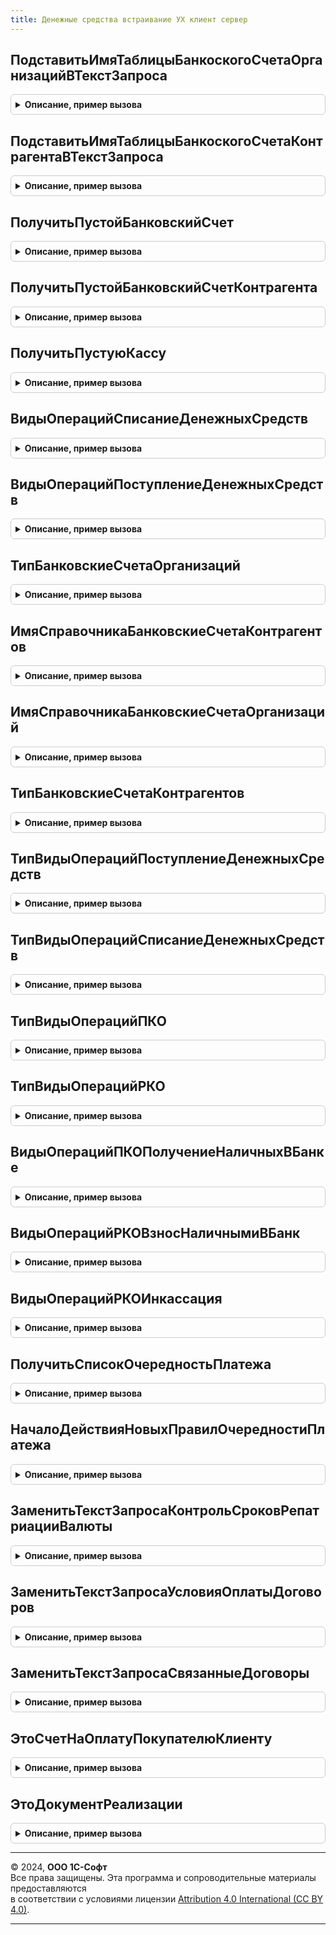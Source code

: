```yaml
---
title: Денежные средства встраивание УХ клиент сервер
---
```



## ПодставитьИмяТаблицыБанкоскогоСчетаОрганизацийВТекстЗапроса
<details style="margin: 1em 0; padding: 0.5em; border: 1px solid #ccc; border-radius: 6px;">

<summary style="font-weight: bold; cursor: pointer;">Описание, пример вызова</summary>

```bsl

Функция ПодставитьИмяТаблицыБанкоскогоСчетаОрганизацийВТекстЗапроса(ТекстЗапроса) Экспорт
```

Пример вызова
```bsl
Результат = ДенежныеСредстваВстраиваниеУХКлиентСервер.ПодставитьИмяТаблицыБанкоскогоСчетаОрганизацийВТекстЗапроса(ТекстЗапроса) 
```
</details>

## ПодставитьИмяТаблицыБанкоскогоСчетаКонтрагентаВТекстЗапроса
<details style="margin: 1em 0; padding: 0.5em; border: 1px solid #ccc; border-radius: 6px;">

<summary style="font-weight: bold; cursor: pointer;">Описание, пример вызова</summary>

```bsl

Функция ПодставитьИмяТаблицыБанкоскогоСчетаКонтрагентаВТекстЗапроса(ТекстЗапроса) Экспорт
```

Пример вызова
```bsl
Результат = ДенежныеСредстваВстраиваниеУХКлиентСервер.ПодставитьИмяТаблицыБанкоскогоСчетаКонтрагентаВТекстЗапроса(ТекстЗапроса) 
```
</details>

## ПолучитьПустойБанковскийСчет
<details style="margin: 1em 0; padding: 0.5em; border: 1px solid #ccc; border-radius: 6px;">

<summary style="font-weight: bold; cursor: pointer;">Описание, пример вызова</summary>

```bsl

Функция ПолучитьПустойБанковскийСчет() Экспорт
```

Пример вызова
```bsl
Результат = ДенежныеСредстваВстраиваниеУХКлиентСервер.ПолучитьПустойБанковскийСчет() 
```
</details>

## ПолучитьПустойБанковскийСчетКонтрагента
<details style="margin: 1em 0; padding: 0.5em; border: 1px solid #ccc; border-radius: 6px;">

<summary style="font-weight: bold; cursor: pointer;">Описание, пример вызова</summary>

```bsl

Функция ПолучитьПустойБанковскийСчетКонтрагента() Экспорт
```

Пример вызова
```bsl
Результат = ДенежныеСредстваВстраиваниеУХКлиентСервер.ПолучитьПустойБанковскийСчетКонтрагента() 
```
</details>

## ПолучитьПустуюКассу
<details style="margin: 1em 0; padding: 0.5em; border: 1px solid #ccc; border-radius: 6px;">

<summary style="font-weight: bold; cursor: pointer;">Описание, пример вызова</summary>

```bsl

Функция ПолучитьПустуюКассу() Экспорт
```

Пример вызова
```bsl
Результат = ДенежныеСредстваВстраиваниеУХКлиентСервер.ПолучитьПустуюКассу() 
```
</details>

## ВидыОперацийСписаниеДенежныхСредств
<details style="margin: 1em 0; padding: 0.5em; border: 1px solid #ccc; border-radius: 6px;">

<summary style="font-weight: bold; cursor: pointer;">Описание, пример вызова</summary>

```bsl

Функция ВидыОперацийСписаниеДенежныхСредств(Значение) Экспорт
```

Пример вызова
```bsl
Результат = ДенежныеСредстваВстраиваниеУХКлиентСервер.ВидыОперацийСписаниеДенежныхСредств(Значение) 
```
</details>

## ВидыОперацийПоступлениеДенежныхСредств
<details style="margin: 1em 0; padding: 0.5em; border: 1px solid #ccc; border-radius: 6px;">

<summary style="font-weight: bold; cursor: pointer;">Описание, пример вызова</summary>

```bsl

Функция ВидыОперацийПоступлениеДенежныхСредств(Значение) Экспорт
```

Пример вызова
```bsl
Результат = ДенежныеСредстваВстраиваниеУХКлиентСервер.ВидыОперацийПоступлениеДенежныхСредств(Значение) 
```
</details>

## ТипБанковскиеСчетаОрганизаций
<details style="margin: 1em 0; padding: 0.5em; border: 1px solid #ccc; border-radius: 6px;">

<summary style="font-weight: bold; cursor: pointer;">Описание, пример вызова</summary>

```bsl

Функция ТипБанковскиеСчетаОрганизаций() Экспорт
```

Пример вызова
```bsl
Результат = ДенежныеСредстваВстраиваниеУХКлиентСервер.ТипБанковскиеСчетаОрганизаций() 
```
</details>

## ИмяСправочникаБанковскиеСчетаКонтрагентов
<details style="margin: 1em 0; padding: 0.5em; border: 1px solid #ccc; border-radius: 6px;">

<summary style="font-weight: bold; cursor: pointer;">Описание, пример вызова</summary>

```bsl

Функция ИмяСправочникаБанковскиеСчетаКонтрагентов() Экспорт
```

Пример вызова
```bsl
Результат = ДенежныеСредстваВстраиваниеУХКлиентСервер.ИмяСправочникаБанковскиеСчетаКонтрагентов() 
```
</details>

## ИмяСправочникаБанковскиеСчетаОрганизаций
<details style="margin: 1em 0; padding: 0.5em; border: 1px solid #ccc; border-radius: 6px;">

<summary style="font-weight: bold; cursor: pointer;">Описание, пример вызова</summary>

```bsl

Функция ИмяСправочникаБанковскиеСчетаОрганизаций() Экспорт
```

Пример вызова
```bsl
Результат = ДенежныеСредстваВстраиваниеУХКлиентСервер.ИмяСправочникаБанковскиеСчетаОрганизаций() 
```
</details>

## ТипБанковскиеСчетаКонтрагентов
<details style="margin: 1em 0; padding: 0.5em; border: 1px solid #ccc; border-radius: 6px;">

<summary style="font-weight: bold; cursor: pointer;">Описание, пример вызова</summary>

```bsl

Функция ТипБанковскиеСчетаКонтрагентов() Экспорт
```

Пример вызова
```bsl
Результат = ДенежныеСредстваВстраиваниеУХКлиентСервер.ТипБанковскиеСчетаКонтрагентов() 
```
</details>

## ТипВидыОперацийПоступлениеДенежныхСредств
<details style="margin: 1em 0; padding: 0.5em; border: 1px solid #ccc; border-radius: 6px;">

<summary style="font-weight: bold; cursor: pointer;">Описание, пример вызова</summary>

```bsl

Функция ТипВидыОперацийПоступлениеДенежныхСредств() Экспорт
```

Пример вызова
```bsl
Результат = ДенежныеСредстваВстраиваниеУХКлиентСервер.ТипВидыОперацийПоступлениеДенежныхСредств() 
```
</details>

## ТипВидыОперацийСписаниеДенежныхСредств
<details style="margin: 1em 0; padding: 0.5em; border: 1px solid #ccc; border-radius: 6px;">

<summary style="font-weight: bold; cursor: pointer;">Описание, пример вызова</summary>

```bsl

Функция ТипВидыОперацийСписаниеДенежныхСредств() Экспорт
```

Пример вызова
```bsl
Результат = ДенежныеСредстваВстраиваниеУХКлиентСервер.ТипВидыОперацийСписаниеДенежныхСредств() 
```
</details>

## ТипВидыОперацийПКО
<details style="margin: 1em 0; padding: 0.5em; border: 1px solid #ccc; border-radius: 6px;">

<summary style="font-weight: bold; cursor: pointer;">Описание, пример вызова</summary>

```bsl

Функция ТипВидыОперацийПКО() Экспорт
```

Пример вызова
```bsl
Результат = ДенежныеСредстваВстраиваниеУХКлиентСервер.ТипВидыОперацийПКО() 
```
</details>

## ТипВидыОперацийРКО
<details style="margin: 1em 0; padding: 0.5em; border: 1px solid #ccc; border-radius: 6px;">

<summary style="font-weight: bold; cursor: pointer;">Описание, пример вызова</summary>

```bsl

Функция ТипВидыОперацийРКО() Экспорт
```

Пример вызова
```bsl
Результат = ДенежныеСредстваВстраиваниеУХКлиентСервер.ТипВидыОперацийРКО() 
```
</details>

## ВидыОперацийПКОПолучениеНаличныхВБанке
<details style="margin: 1em 0; padding: 0.5em; border: 1px solid #ccc; border-radius: 6px;">

<summary style="font-weight: bold; cursor: pointer;">Описание, пример вызова</summary>

```bsl

Функция ВидыОперацийПКОПолучениеНаличныхВБанке() Экспорт
```

Пример вызова
```bsl
Результат = ДенежныеСредстваВстраиваниеУХКлиентСервер.ВидыОперацийПКОПолучениеНаличныхВБанке() 
```
</details>

## ВидыОперацийРКОВзносНаличнымиВБанк
<details style="margin: 1em 0; padding: 0.5em; border: 1px solid #ccc; border-radius: 6px;">

<summary style="font-weight: bold; cursor: pointer;">Описание, пример вызова</summary>

```bsl

Функция ВидыОперацийРКОВзносНаличнымиВБанк() Экспорт
```

Пример вызова
```bsl
Результат = ДенежныеСредстваВстраиваниеУХКлиентСервер.ВидыОперацийРКОВзносНаличнымиВБанк() 
```
</details>

## ВидыОперацийРКОИнкассация
<details style="margin: 1em 0; padding: 0.5em; border: 1px solid #ccc; border-radius: 6px;">

<summary style="font-weight: bold; cursor: pointer;">Описание, пример вызова</summary>

```bsl

Функция ВидыОперацийРКОИнкассация() Экспорт
```

Пример вызова
```bsl
Результат = ДенежныеСредстваВстраиваниеУХКлиентСервер.ВидыОперацийРКОИнкассация() 
```
</details>

## ПолучитьСписокОчередностьПлатежа
<details style="margin: 1em 0; padding: 0.5em; border: 1px solid #ccc; border-radius: 6px;">

<summary style="font-weight: bold; cursor: pointer;">Описание, пример вызова</summary>

```bsl

Функция ПолучитьСписокОчередностьПлатежа(Дата) Экспорт
```

Пример вызова
```bsl
Результат = ДенежныеСредстваВстраиваниеУХКлиентСервер.ПолучитьСписокОчередностьПлатежа(Дата) 
```
</details>

## НачалоДействияНовыхПравилОчередностиПлатежа
<details style="margin: 1em 0; padding: 0.5em; border: 1px solid #ccc; border-radius: 6px;">

<summary style="font-weight: bold; cursor: pointer;">Описание, пример вызова</summary>

```bsl

Функция НачалоДействияНовыхПравилОчередностиПлатежа() Экспорт
```

Пример вызова
```bsl
Результат = ДенежныеСредстваВстраиваниеУХКлиентСервер.НачалоДействияНовыхПравилОчередностиПлатежа() 
```
</details>

## ЗаменитьТекстЗапросаКонтрольСроковРепатриацииВалюты
<details style="margin: 1em 0; padding: 0.5em; border: 1px solid #ccc; border-radius: 6px;">

<summary style="font-weight: bold; cursor: pointer;">Описание, пример вызова</summary>

```bsl

// Возращает текст запроса компоновки для отчёта Контроль сроков репатриации валюты.
Функция ЗаменитьТекстЗапросаКонтрольСроковРепатриацииВалюты(ТекстЗапросаВход) Экспорт
```

Пример вызова
```bsl
Результат = ДенежныеСредстваВстраиваниеУХКлиентСервер.ЗаменитьТекстЗапросаКонтрольСроковРепатриацииВалюты(ТекстЗапросаВход) 
```
</details>

## ЗаменитьТекстЗапросаУсловияОплатыДоговоров
<details style="margin: 1em 0; padding: 0.5em; border: 1px solid #ccc; border-radius: 6px;">

<summary style="font-weight: bold; cursor: pointer;">Описание, пример вызова</summary>

```bsl

// Возращает текст запроса компоновки для отчёта Контроль сроков репатриации валюты.
Функция ЗаменитьТекстЗапросаУсловияОплатыДоговоров(ТекстЗапросаВход) Экспорт
```

Пример вызова
```bsl
Результат = ДенежныеСредстваВстраиваниеУХКлиентСервер.ЗаменитьТекстЗапросаУсловияОплатыДоговоров(ТекстЗапросаВход) 
```
</details>

## ЗаменитьТекстЗапросаСвязанныеДоговоры
<details style="margin: 1em 0; padding: 0.5em; border: 1px solid #ccc; border-radius: 6px;">

<summary style="font-weight: bold; cursor: pointer;">Описание, пример вызова</summary>

```bsl

// Возращает текст запроса компоновки для отчёта Контроль сроков репатриации валюты.
Функция ЗаменитьТекстЗапросаСвязанныеДоговоры(ТекстЗапросаВход) Экспорт
```

Пример вызова
```bsl
Результат = ДенежныеСредстваВстраиваниеУХКлиентСервер.ЗаменитьТекстЗапросаСвязанныеДоговоры(ТекстЗапросаВход) 
```
</details>

## ЭтоСчетНаОплатуПокупателюКлиенту
<details style="margin: 1em 0; padding: 0.5em; border: 1px solid #ccc; border-radius: 6px;">

<summary style="font-weight: bold; cursor: pointer;">Описание, пример вызова</summary>

```bsl

// Возвращает Истина, если ДокументСсылка является счетом на полату покупателю
Функция ЭтоСчетНаОплатуПокупателюКлиенту(ДокументСсылка) Экспорт
```

Пример вызова
```bsl
Результат = ДенежныеСредстваВстраиваниеУХКлиентСервер.ЭтоСчетНаОплатуПокупателюКлиенту(ДокументСсылка) 
```
</details>

## ЭтоДокументРеализации
<details style="margin: 1em 0; padding: 0.5em; border: 1px solid #ccc; border-radius: 6px;">

<summary style="font-weight: bold; cursor: pointer;">Описание, пример вызова</summary>

```bsl

// Возвращает Истина, если ДокументСсылка является документом реализации
Функция ЭтоДокументРеализации(ДокументСсылка) Экспорт
```

Пример вызова
```bsl
Результат = ДенежныеСредстваВстраиваниеУХКлиентСервер.ЭтоДокументРеализации(ДокументСсылка) 
```
</details>

---

© 2024, **ООО 1С-Софт**  
Все права защищены. Эта программа и сопроводительные материалы предоставляются  
в соответствии с условиями лицензии [Attribution 4.0 International (CC BY 4.0)](https://creativecommons.org/licenses/by/4.0/legalcode).

---
